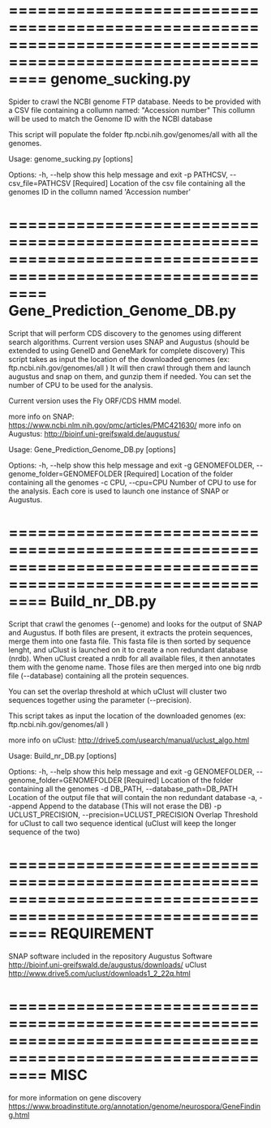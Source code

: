 ============================================================================================================
genome_sucking.py
============================================================================================================
Spider to crawl the NCBI genome FTP database.
Needs to be provided with a CSV file containing a collumn named:
"Accession number"
This collumn will be used to match the Genome ID with the NCBI database

This script will populate the folder ftp.ncbi.nih.gov/genomes/all 
with all the genomes.

Usage: genome_sucking.py [options]

Options:
  -h, --help            show this help message and exit
  -p PATHCSV, --csv_file=PATHCSV
                        [Required] Location of the csv file containing all the
                        genomes ID in the collumn named 'Accession number'


============================================================================================================
Gene_Prediction_Genome_DB.py
============================================================================================================
Script that will perform CDS discovery to the genomes using different search algorithms.
Current version uses SNAP and Augustus (should be extended to using GeneID and GeneMark 
for complete discovery)
This script takes as input the location of the downloaded genomes (ex: ftp.ncbi.nih.gov/genomes/all )
It will then crawl through them and launch augustus and snap on them, and gunzip them if needed. 
You can set the number of CPU to be used for the analysis. 

Current version uses the Fly ORF/CDS HMM model.

more info on SNAP: https://www.ncbi.nlm.nih.gov/pmc/articles/PMC421630/
more info on Augustus: http://bioinf.uni-greifswald.de/augustus/

Usage: Gene_Prediction_Genome_DB.py [options]

Options:
  -h, --help            show this help message and exit
  -g GENOMEFOLDER, --genome_folder=GENOMEFOLDER
                        [Required] Location of the folder containing all the
                        genomes
  -c CPU, --cpu=CPU     Number of CPU to use for the analysis. Each core is
                        used to launch one instance of SNAP or Augustus.

============================================================================================================
Build_nr_DB.py
============================================================================================================
Script that crawl the genomes (--genome) and looks for the output of SNAP and Augustus.
If both files are present, it extracts the protein sequences, merge them into one fasta file.
This fasta file is then sorted by sequence lenght, and uClust is launched on it to 
create a non redundant database (nrdb).
When uClust created a nrdb for all available files, it then annotates them with the genome name.
Those files are then merged into one big nrdb file (--database) containing all the protein sequences. 

You can set the overlap threshold at which uClust will cluster two sequences together
using the parameter (--precision).

This script takes as input the location of the downloaded genomes (ex: ftp.ncbi.nih.gov/genomes/all )

more info on uClust: http://drive5.com/usearch/manual/uclust_algo.html

Usage: Build_nr_DB.py [options]

Options:
  -h, --help            show this help message and exit
  -g GENOMEFOLDER, --genome_folder=GENOMEFOLDER
                        [Required] Location of the folder containing all the
                        genomes
  -d DB_PATH, --database_path=DB_PATH
                        Location of the output file that will contain the non
                        redundant database
  -a, --append          Append to the database (This will not erase the DB)
  -p UCLUST_PRECISION, --precision=UCLUST_PRECISION
                        Overlap Threshold for uClust to call two sequence
                        identical (uClust will keep the longer sequence of the
                        two)

============================================================================================================
REQUIREMENT
============================================================================================================
SNAP software 
included in the repository
Augustus Software
http://bioinf.uni-greifswald.de/augustus/downloads/
uClust
http://www.drive5.com/uclust/downloads1_2_22q.html

============================================================================================================
MISC
============================================================================================================
for more information on gene discovery 
https://www.broadinstitute.org/annotation/genome/neurospora/GeneFinding.html
